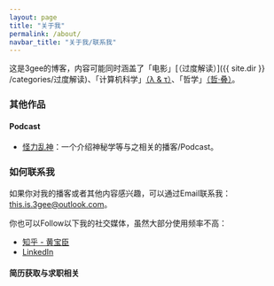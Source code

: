 ```yaml
---
layout: page
title: "关于我"
permalink: /about/
navbar_title: "关于我/联系我"
---
```


这是3gee的博客，内容可能同时涵盖了「电影」[（过度解读）]({{ site.dir }} /categories/过度解读)、「计算机科学」[（λ & τ）](/categories/lambda-and-tau)、「哲学」[（哲·叠）](/categories/phold)。

### 其他作品

#### Podcast

- [怪力乱神](https://player.soundon.fm/p/53e656f1-7f03-492a-8264-7425523fcb5e)：一个介绍神秘学等与之相关的播客/Podcast。

### 如何联系我

如果你对我的播客或者其他内容感兴趣，可以通过Email联系我：[this.is.3gee@outlook.com](mailto://this.is.3gee@outlook.com)。

你也可以Follow以下我的社交媒体，虽然大部分使用频率不高：

- [知乎 - 黄宝臣](https://www.zhihu.com/people/huang-bao-chen)
- [LinkedIn](https://www.linkedin.com/in/huang-baochen-84b58347/)

#### 简历获取与求职相关

